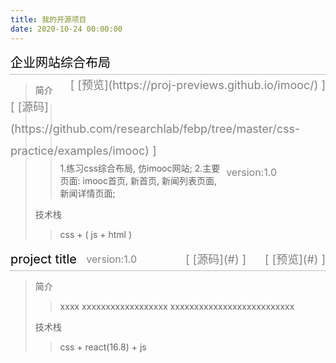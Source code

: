 ```yaml
---
title: 我的开源项目 
date: 2020-10-24 00:00:00
---
```


<div style="font-size:18px; color:gray; border-bottom:1px dotted gray;height:35px; line-height:35px;"><span style="font-size:20px;color:black;float:left;">企业网站综合布局</span><span style="float:right;">[ [预览](https://proj-previews.github.io/imooc/) ]
</span><span style="float:right;padding-right:30px;">[ [源码](https://github.com/researchlab/febp/tree/master/css-practice/examples/imooc) ]
</span><span style="font-size:16px;float:right;padding-right:78px;">version:1.0
</span></div>

> 简介 
> > 1.练习css综合布局, 仿imooc网站;
> > 2.主要页面: imooc首页, 新首页, 新闻列表页面, 新闻详情页面;
>
> 技术栈
> > css + ( js + html )

<div style="font-size:18px; color:gray; border-bottom:1px dotted gray;height:35px; line-height:35px;"><span style="font-size:20px;color:black;float:left;">project title</span><span style="float:right;">
[ [预览](#) ]
</span><span style="float:right;padding-right:30px;">
[ [源码](#) ]
</span><span style="font-size:16px;float:right;padding-right:78px;">
version:1.0
</span></div>

> 简介 
> > xxxx
> > xxxxxxxxxxxxxxxxxx
> > xxxxxxxxxxxxxxxxxxxxxxxxxx
>
> 技术栈
> > css + react(16.8) + js



